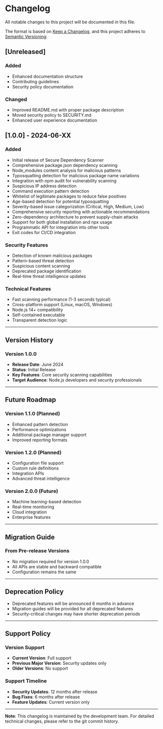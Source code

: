 # Changelog

All notable changes to this project will be documented in this file.

The format is based on [Keep a Changelog](https://keepachangelog.com/en/1.0.0/),
and this project adheres to [Semantic Versioning](https://semver.org/spec/v2.0.0.html).

## [Unreleased]

### Added
- Enhanced documentation structure
- Contributing guidelines
- Security policy documentation

### Changed
- Improved README.md with proper package description
- Moved security policy to SECURITY.md
- Enhanced user experience documentation

## [1.0.0] - 2024-06-XX

### Added
- Initial release of Secure Dependency Scanner
- Comprehensive package.json dependency scanning
- Node_modules content analysis for malicious patterns
- Typosquatting detection for malicious package name variations
- Integration with npm audit for vulnerability scanning
- Suspicious IP address detection
- Command execution pattern detection
- Whitelist of legitimate packages to reduce false positives
- Age-based detection for potential typosquatting
- Severity-based issue categorization (Critical, High, Medium, Low)
- Comprehensive security reporting with actionable recommendations
- Zero-dependency architecture to prevent supply-chain attacks
- Support for both global installation and npx usage
- Programmatic API for integration into other tools
- Exit codes for CI/CD integration

### Security Features
- Detection of known malicious packages
- Pattern-based threat detection
- Suspicious content scanning
- Deprecated package identification
- Real-time threat intelligence updates

### Technical Features
- Fast scanning performance (1-3 seconds typical)
- Cross-platform support (Linux, macOS, Windows)
- Node.js 14+ compatibility
- Self-contained executable
- Transparent detection logic

---

## Version History

### Version 1.0.0
- **Release Date**: June 2024
- **Status**: Initial Release
- **Key Features**: Core security scanning capabilities
- **Target Audience**: Node.js developers and security professionals

---

## Future Roadmap

### Version 1.1.0 (Planned)
- Enhanced pattern detection
- Performance optimizations
- Additional package manager support
- Improved reporting formats

### Version 1.2.0 (Planned)
- Configuration file support
- Custom rule definitions
- Integration APIs
- Advanced threat intelligence

### Version 2.0.0 (Future)
- Machine learning-based detection
- Real-time monitoring
- Cloud integration
- Enterprise features

---

## Migration Guide

### From Pre-release Versions
- No migration required for version 1.0.0
- All APIs are stable and backward compatible
- Configuration remains the same

---

## Deprecation Policy

- Deprecated features will be announced 6 months in advance
- Migration guides will be provided for all deprecated features
- Security-critical changes may have shorter deprecation periods

---

## Support Policy

### Version Support
- **Current Version**: Full support
- **Previous Major Version**: Security updates only
- **Older Versions**: No support

### Support Timeline
- **Security Updates**: 12 months after release
- **Bug Fixes**: 6 months after release
- **Feature Updates**: Current version only

---

**Note**: This changelog is maintained by the development team. For detailed technical changes, please refer to the git commit history. 